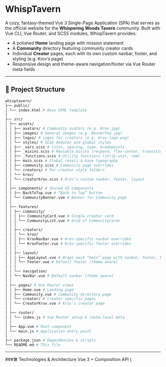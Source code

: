 # WhispTavern

A cozy, fantasy-themed Vue 3 Single-Page Application (SPA) that serves as the official website for the **Whispering Woods Tavern** community. Built with Vue CLI, Vue Router, and SCSS modules, WhispTavern provides:

- A polished **Home** landing page with mission statement
- A **Community** directory featuring community creator cards
- Individual **Creator** pages, each with its own custom navbar, footer, and styling (e.g. Krov’s page)
- Responsive design and theme-aware navigation/footer via Vue Router meta fields

---

## 📂 Project Structure

```Bash
whisptavern/
├── public/
│ └── index.html # Base HTML template
│
├── src/
│ ├── assets/
│ │ ├── avatars/ # Community avatars (e.g. Krov.jpg)
│ │ ├── images/ # General images (e.g. BannerTop.jpg)
│ │ ├── logos/ # Logos for creators (e.g. krov-logo.png)
│ │ └── styles/ # SCSS modules and global styles
│ │ ├── _vars.scss # Color, spacing, type, breakpoints
│ │ ├── _mixins.scss # Reusable mixins (respond, flex-center, transition)
│ │ ├── _functions.scss # Utility functions (strip-unit, rem)
│ │ ├── main.scss # Global resets & base typography
│ │ ├── community.scss # Community page overrides
│ │ └── creators/ # Per-creator style folders
│ │ └── krov/
│ │ └── creatorkrov.scss # Krov’s custom navbar, footer, layout
│ │
│ ├── components/ # Shared UI components
│ │ ├── BackToTop.vue # “Back to Top” button
│ │ └── CommunityBanner.vue # Banner for Community page
│ │
│ ├── features/
│ │ ├── community/
│ │ │ ├── CommunityCard.vue # Single creator card
│ │ │ └── CommunityList.vue # Grid of CommunityCards
│ │ │
│ │ ├── creators/
│ │ │ └── krov/
│ │ │ ├── KrovNavBar.vue # Krov-specific navbar overrides
│ │ │ └── KrovFooter.vue # Krov-specific footer overrides
│ │ │
│ │ ├── layout/
│ │ │ ├── AppLayout.vue # Wraps each “main” page with navbar, footer, back-to-top
│ │ │ └── Footer.vue # Default footer (theme aware)
│ │ │
│ │ └── navigation/
│ │ └── NavBar.vue # Default navbar (theme aware)
│ │
│ ├── pages/ # Vue Router views
│ │ ├── Home.vue # Landing page
│ │ ├── Community.vue # Community directory page
│ │ └── creator/ # Creator-specific pages
│ │ └── CreatorKrov.vue # Krov’s creator page
│ │
│ ├── router/
│ │ └── index.js # Vue Router setup & route-level meta
│ │
│ ├── App.vue # Root component
│ └── main.js # Application entry point
│
├── package.json # Dependencies & scripts
└── README.md # This file
```

---

###🛠️ Technologies & Architecture
Vue 3 + Composition API (<script setup>)

Vue Router for client-side routing

SCSS Modules with @use for variables, mixins, functions

Dynamic theming for creator pages via route meta fields

Fetch GitHub API for “Recent Work” sections on creator pages

---

####✨ Customization
To add a new creator, create:

src/assets/styles/creators/<name>/<name>.scss

src/features/creators/<name>/<Name>NavBar.vue and ...Footer.vue

src/pages/creator/Creator<Name>.vue, import your custom navbar/footer and SCSS.

Add a route entry in src/router/index.js with meta: { creator: '<name>' } for theme injection.
